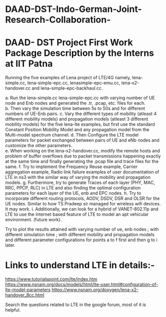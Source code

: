 # DAAD-DST-Indo-German-Joint-Research-Collaboration-

# DAAD- DST Project First Work Package Description by the Interns at IIT Patna 
 
Running the five examples of Lena project of LTE/4G namely, lena-simple.cc, lena-simple-epc.cc, lenasimple-epc-emu.cc, lena-x2-handover.cc and lena-simple-epc-backhaul.cc. 
 
a. Run the lena-simple.cc lena-simple-epc.cc with varying number of UE node and Enb nodes and generated the .tr, .pcap, etc. files for each.  
b. Then vary the simulation time between 5s to 50s and for different numbers of UE-Enb pairs. 
c. Vary the different types of mobility (atleast 4 different mobility models) and propagation models (atleast 3 different mobility models) for the five lena-lte examples, but first use the standard Constant Position Mobility Model and any propagation model from the Multi-model spectrum channel. 
d. Then Configure the LTE model parameters for packet exchanged between pairs of UE and eNb nodes and customize the other parameters.  
e. When working on the lena-x2-handover.cc, modify the remote hosts and problem of buffer overflows due to packet transmissions happening exactly at the same time and finally generating the  .pcap file and trace files for the same. 
f. Try to implement the Frequency Reuse example, Carrier aggregation example, Radio link failure examples of user documentation of LTE in ns3 with the similar way of varying the mobility and propagation models. 
g. Furthermore, try to generate Traces of each layer (PHY, MAC, RRC, PPCP, RLC) in LTE and also finding the optimal configuration parameters for each layer of the UE, enb and EPC nodes. 
h. Try to incorporate different routing protocols, AODV, DSDV, DSR and OLSR for the UE nodes. Similar to how TS Pradeep sir managed for wireless wifi devices. It may work. 
i. Additionally, we can look for a hybrid of VANET-802.11p and LTE to use the internet based feature of LTE to model an apt vehicular environment. (future work). 
 
Try to plot the results attained with varying number of ue, enb nodes ; 
with different simulation time ; 
with different mobility and propagation models and different parameter configurations for points a to f first and then g to i later.  

# Links to understand LTE in details:- 
https://www.tutorialspoint.com/lte/index.htm 
https://www.nsnam.org/docs/models/html/lte-user.html#configuration-of-lte-model-parameters 
https://www.nsnam.org/doxygen/lena-x2-handover_8cc.html 
 
Search the questions related to LTE in the google forum, most of it is helpful. 
